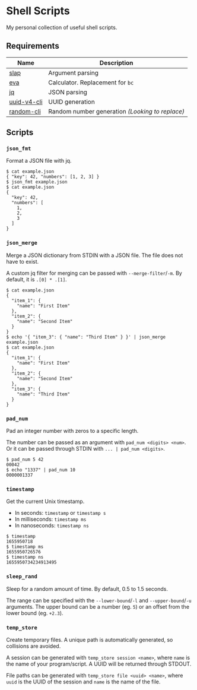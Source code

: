 # Shell Scripts
My personal collection of useful shell scripts.

## Requirements
| Name                                                     | Description                                     |
| ---                                                      | ---                                             |
| [slap](https://github.com/agnipau/slap)                  | Argument parsing                                |
| [eva](https://github.com/NerdyPepper/eva)                | Calculator. Replacement for `bc`                |
| [jq](https://github.com/stedolan/jq)                     | JSON parsing                                    |
| [uuid-v4-cli](https://github.com/ken-matsui/uuid-v4-cli) | UUID generation                                 |
| [random-cli](https://github.com/AmrSaber/random-cli)     | Random number generation _(Looking to replace)_ |

## Scripts
### `json_fmt`
Format a JSON file with jq.

```console
$ cat example.json
{ "key": 42, "numbers": [1, 2, 3] }
$ json_fmt example.json
$ cat example.json
{
  "key": 42,
  "numbers": [
    1,
    2,
    3
  ]
}
```

### `json_merge`
Merge a JSON dictionary from STDIN with a JSON file.
The file does not have to exist.

A custom jq filter for merging can be passed with `--merge-filter`/`-m`.
By default, it is `.[0] * .[1]`.

```console
$ cat example.json
{
  "item_1": {
    "name": "First Item"
  },
  "item_2": {
    "name": "Second Item"
  }
}
$ echo '{ "item_3": { "name": "Third Item" } }' | json_merge example.json
$ cat example.json
{
  "item_1": {
    "name": "First Item"
  },
  "item_2": {
    "name": "Second Item"
  },
  "item_3": {
    "name": "Third Item"
  }
}
```

### `pad_num`
Pad an integer number with zeros to a specific length.

The number can be passed as an argument with `pad_num <digits> <num>`.
Or it can be passed through STDIN with `... | pad_num <digits>`.

```console
$ pad_num 5 42
00042
$ echo "1337" | pad_num 10
0000001337
```

### `timestamp`
Get the current Unix timestamp.

- In seconds: `timestamp` or `timestamp s`
- In milliseconds: `timestamp ms`
- In nanoseconds: `timestamp ns`

```console
$ timestamp
1655950718
$ timestamp ms
1655950726576
$ timestamp ns
1655950734234913495
```

### `sleep_rand`
Sleep for a random amount of time.
By default, 0.5 to 1.5 seconds.

The range can be specified with the `--lower-bound`/`-l` and `--upper-bound`/`-u` arguments.
The upper bound can be a number (eg. `5`) or an offset from the lower bound (eg. `+2.3`).

### `temp_store`
Create temporary files.
A unique path is automatically generated, so collisions are avoided.

A session can be generated with `temp_store session <name>`, where `name` is the name of your program/script.
A UUID will be returned through STDOUT.

File paths can be generated with `temp_store file <uuid> <name>`, where `uuid` is the UUID of the session and `name` is the name of the file.

